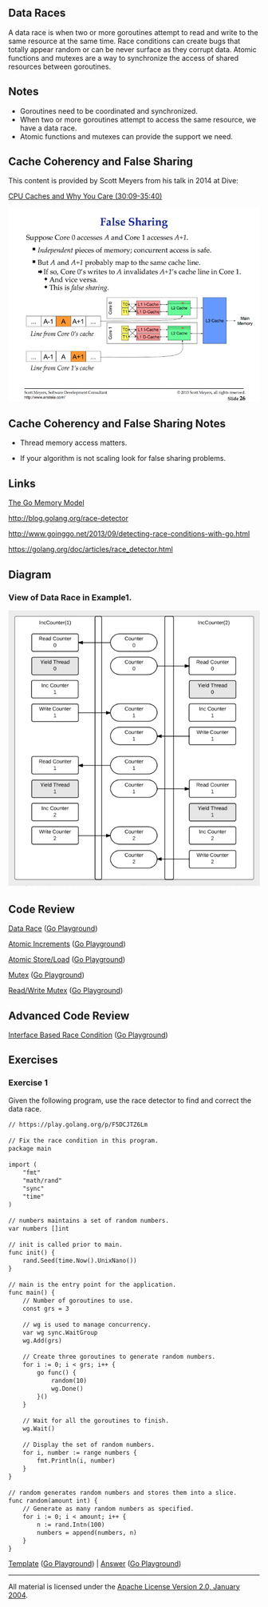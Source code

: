 ## Data Races

A data race is when two or more goroutines attempt to read and write to the same resource at the same time. Race conditions can create bugs that totally appear random or can be never surface as they corrupt data. Atomic functions and mutexes are a way to synchronize the access of shared resources between goroutines.

## Notes

* Goroutines need to be coordinated and synchronized.
* When two or more goroutines attempt to access the same resource, we have a data race.
* Atomic functions and mutexes can provide the support we need.

## Cache Coherency and False Sharing
This content is provided by Scott Meyers from his talk in 2014 at Dive:

[CPU Caches and Why You Care (30:09-35:40)](https://youtu.be/WDIkqP4JbkE?t=1809)

![figure1](figure1.png)

## Cache Coherency and False Sharing Notes

* Thread memory access matters.

* If your algorithm is not scaling look for false sharing problems.

## Links

[The Go Memory Model](https://golang.org/ref/mem)

http://blog.golang.org/race-detector

http://www.goinggo.net/2013/09/detecting-race-conditions-with-go.html

https://golang.org/doc/articles/race_detector.html

## Diagram

### View of Data Race in Example1.

![Ardan Labs](data_race.png)

## Code Review

[Data Race](example1/example1.go) ([Go Playground](https://play.golang.org/p/_BpVuJ2jga))

[Atomic Increments](example2/example2.go) ([Go Playground](https://play.golang.org/p/2Zeq3INrv4))

[Atomic Store/Load](example3/example3.go) ([Go Playground](https://play.golang.org/p/BjzenGHmuN))

[Mutex](example4/example4.go) ([Go Playground](https://play.golang.org/p/FLTlW0aqWT))

[Read/Write Mutex](example5/example5.go) ([Go Playground](https://play.golang.org/p/k6nGJWXo7e))

## Advanced Code Review

[Interface Based Race Condition](advanced/example1/example1.go) ([Go Playground](https://play.golang.org/p/5VSYQPm0Ov))

## Exercises

### Exercise 1
Given the following program, use the race detector to find and correct the data race.

	// https://play.golang.org/p/F5DCJTZ6Lm

	// Fix the race condition in this program.
	package main

	import (
		"fmt"
		"math/rand"
		"sync"
		"time"
	)

	// numbers maintains a set of random numbers.
	var numbers []int

	// init is called prior to main.
	func init() {
		rand.Seed(time.Now().UnixNano())
	}

	// main is the entry point for the application.
	func main() {
		// Number of goroutines to use.
		const grs = 3

		// wg is used to manage concurrency.
		var wg sync.WaitGroup
		wg.Add(grs)

		// Create three goroutines to generate random numbers.
		for i := 0; i < grs; i++ {
			go func() {
				random(10)
				wg.Done()
			}()
		}

		// Wait for all the goroutines to finish.
		wg.Wait()

		// Display the set of random numbers.
		for i, number := range numbers {
			fmt.Println(i, number)
		}
	}

	// random generates random numbers and stores them into a slice.
	func random(amount int) {
		// Generate as many random numbers as specified.
		for i := 0; i < amount; i++ {
			n := rand.Intn(100)
			numbers = append(numbers, n)
		}
	}

[Template](exercises/template1/template1.go) ([Go Playground](https://play.golang.org/p/F5DCJTZ6Lm)) | 
[Answer](exercises/exercise1/exercise1.go) ([Go Playground](https://play.golang.org/p/VCFI9VpNNw))
___
All material is licensed under the [Apache License Version 2.0, January 2004](http://www.apache.org/licenses/LICENSE-2.0).
